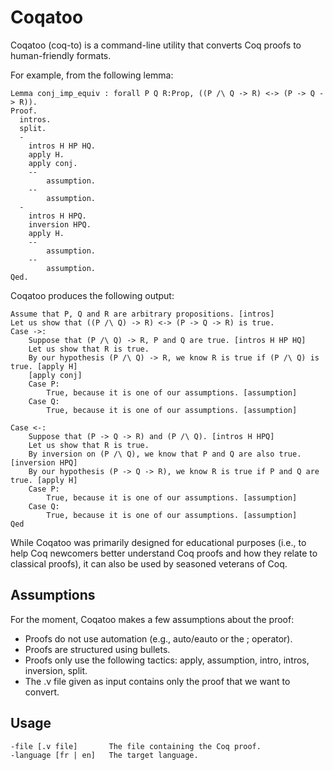 # Coqatoo
Coqatoo (coq-to) is a command-line utility that converts Coq proofs to human-friendly formats.

For example, from the following lemma:
```ML
Lemma conj_imp_equiv : forall P Q R:Prop, ((P /\ Q -> R) <-> (P -> Q -> R)).
Proof.
  intros.
  split.
  -
    intros H HP HQ.
    apply H.
    apply conj.
    --
        assumption.
    --
        assumption.
  -
    intros H HPQ.
    inversion HPQ.
    apply H.
    --
        assumption.
    --
        assumption.
Qed.
```
Coqatoo produces the following output:
```
Assume that P, Q and R are arbitrary propositions. [intros]
Let us show that ((P /\ Q) -> R) <-> (P -> Q -> R) is true.
Case ->:
	Suppose that (P /\ Q) -> R, P and Q are true. [intros H HP HQ]
	Let us show that R is true. 
	By our hypothesis (P /\ Q) -> R, we know R is true if (P /\ Q) is true. [apply H]
	[apply conj]
	Case P:
		True, because it is one of our assumptions. [assumption]
	Case Q:
		True, because it is one of our assumptions. [assumption]
	
Case <-:
	Suppose that (P -> Q -> R) and (P /\ Q). [intros H HPQ]
	Let us show that R is true.
	By inversion on (P /\ Q), we know that P and Q are also true. [inversion HPQ]
	By our hypothesis (P -> Q -> R), we know R is true if P and Q are true. [apply H]
	Case P:
		True, because it is one of our assumptions. [assumption]
	Case Q:
		True, because it is one of our assumptions. [assumption]
Qed
```

While Coqatoo was primarily designed for educational purposes (i.e., to help Coq newcomers better understand Coq proofs and how they relate to classical proofs), it can also be used by seasoned veterans of Coq.

## Assumptions
For the moment, Coqatoo makes a few assumptions about the proof:
 - Proofs do not use automation (e.g., auto/eauto or the ; operator).
 - Proofs are structured using bullets.
 - Proofs only use the following tactics: apply, assumption, intro, intros, inversion, split.
 - The .v file given as input contains only the proof that we want to convert.

## Usage
```
-file [.v file]		  The file containing the Coq proof.
-language [fr | en]   The target language.
```